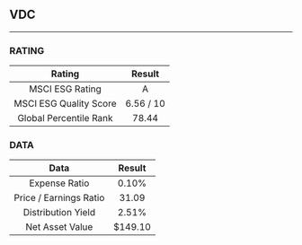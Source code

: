 ## VDC
----
### RATING

|Rating|Result|
|:----:|:---:|
|MSCI ESG Rating|A|
|MSCI ESG Quality Score|6.56 / 10|
|Global Percentile Rank|78.44|

### DATA

|Data|Result|
|:----:|:---:|
|Expense Ratio|0.10%|
|Price / Earnings Ratio|31.09|
|Distribution Yield|2.51%|
|Net Asset Value|$149.10|


